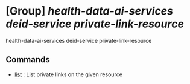 # [Group] _health-data-ai-services deid-service private-link-resource_

health-data-ai-services deid-service private-link-resource

## Commands

- [list](/Commands/health-data-ai-services/deid-service/private-link-resource/_list.md)
: List private links on the given resource
